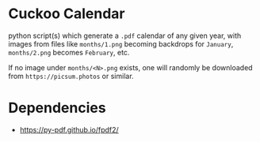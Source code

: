
# Cuckoo Calendar

python script(s) which generate a `.pdf` calendar of any given year,
with images from files like `months/1.png` becoming backdrops for `January`, `months/2.png` becomes `February`, etc.

If no image under `months/<N>.png` exists, one will randomly be downloaded from `https://picsum.photos` or similar.

# Dependencies

 - https://py-pdf.github.io/fpdf2/



